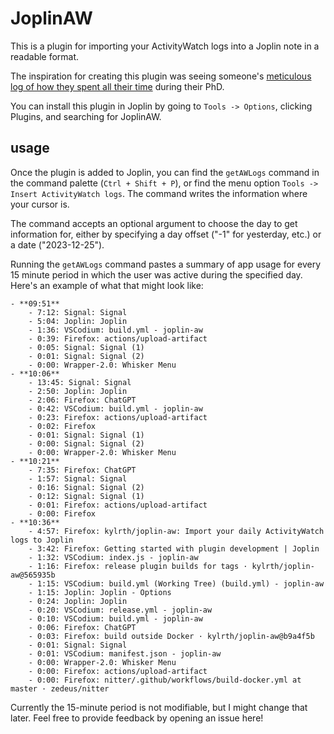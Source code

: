 # JoplinAW

This is a plugin for importing your ActivityWatch logs into a Joplin note in a readable format.

The inspiration for creating this plugin was seeing someone's [meticulous log of how they spent all their time](https://www.reddit.com/r/PhD/comments/10jjvg0/how_i_spent_every_minute_of_my_phd/) during their PhD.

You can install this plugin in Joplin by going to `Tools -> Options`, clicking Plugins, and searching for JoplinAW.

## usage

Once the plugin is added to Joplin, you can find the `getAWLogs` command in the command palette (`Ctrl + Shift + P`), or find the menu option `Tools -> Insert ActivityWatch logs`. The command writes the information where your cursor is.

The command accepts an optional argument to choose the day to get information for, either by specifying a day offset ("-1" for yesterday, etc.) or a date ("2023-12-25").

Running the `getAWLogs` command pastes a summary of app usage for every 15 minute period in which the user was active during the specified day. Here's an example of what that might look like:

```
- **09:51**
    - 7:12: Signal: Signal
    - 5:04: Joplin: Joplin
    - 1:36: VSCodium: build.yml - joplin-aw
    - 0:39: Firefox: actions/upload-artifact
    - 0:05: Signal: Signal (1)
    - 0:01: Signal: Signal (2)
    - 0:00: Wrapper-2.0: Whisker Menu
- **10:06**
    - 13:45: Signal: Signal
    - 2:50: Joplin: Joplin
    - 2:06: Firefox: ChatGPT
    - 0:42: VSCodium: build.yml - joplin-aw
    - 0:23: Firefox: actions/upload-artifact
    - 0:02: Firefox
    - 0:01: Signal: Signal (1)
    - 0:00: Signal: Signal (2)
    - 0:00: Wrapper-2.0: Whisker Menu
- **10:21**
    - 7:35: Firefox: ChatGPT
    - 1:57: Signal: Signal
    - 0:16: Signal: Signal (2)
    - 0:12: Signal: Signal (1)
    - 0:01: Firefox: actions/upload-artifact
    - 0:00: Firefox
- **10:36**
    - 4:57: Firefox: kylrth/joplin-aw: Import your daily ActivityWatch logs to Joplin
    - 3:42: Firefox: Getting started with plugin development | Joplin
    - 1:32: VSCodium: index.js - joplin-aw
    - 1:16: Firefox: release plugin builds for tags · kylrth/joplin-aw@565935b
    - 1:15: VSCodium: build.yml (Working Tree) (build.yml) - joplin-aw
    - 1:15: Joplin: Joplin - Options
    - 0:24: Joplin: Joplin
    - 0:20: VSCodium: release.yml - joplin-aw
    - 0:10: VSCodium: build.yml - joplin-aw
    - 0:06: Firefox: ChatGPT
    - 0:03: Firefox: build outside Docker · kylrth/joplin-aw@b9a4f5b
    - 0:01: Signal: Signal
    - 0:01: VSCodium: manifest.json - joplin-aw
    - 0:00: Wrapper-2.0: Whisker Menu
    - 0:00: Firefox: actions/upload-artifact
    - 0:00: Firefox: nitter/.github/workflows/build-docker.yml at master · zedeus/nitter
```

Currently the 15-minute period is not modifiable, but I might change that later. Feel free to provide feedback by opening an issue here!
